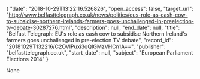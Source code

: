 {
  "date": "2018-10-29T13:22:16.526826", 
  "open_access": false, 
  "target_url": "http://www.belfasttelegraph.co.uk/news/politics/eus-role-as-cash-cow-to-subsidise-northern-irelands-farmers-goes-unchallenged-in-preelection-tv-debate-30287276.html", 
  "description": null, 
  "end_date": null, 
  "title": "Belfast Telegraph: EU's role as cash cow to subsidise Northern Ireland's farmers goes unchallenged in pre-election TV debate", 
  "record_id": "20181029T132216/C2OVlPuxi3qQIGMzVHCn1A==", 
  "publisher": "belfasttelegraph.co.uk", 
  "start_date": null, 
  "subject": "European Parliament Elections 2014"
}

None